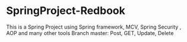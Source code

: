 # SpringProject-Redbook
This is a Spring Project using Spring framework, MCV, Spring Security , AOP and many other tools
Branch master: Post, GET, Update, Delete
